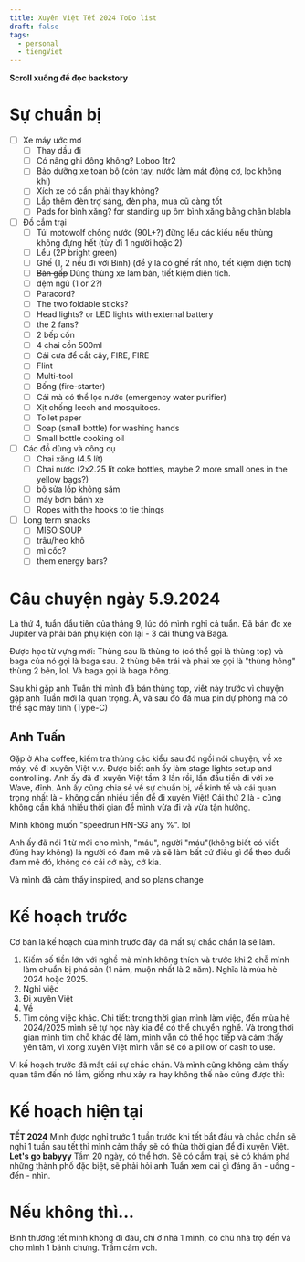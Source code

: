 ```yaml
---
title: Xuyên Việt Tết 2024 ToDo list
draft: false
tags:
  - personal
  - tiengViet
---
```

**Scroll xuống để đọc backstory**
# Sự chuẩn bị
- [ ] Xe máy ước mơ
	- [ ] Thay dầu đi
	- [ ] Có nâng ghi đông không? Loboo 1tr2
	- [ ] Bảo dưỡng xe toàn bộ (côn tay, nước làm mát động cơ, lọc không khí)
	- [ ] Xích xe có cần phải thay không?
	- [ ] Lắp thêm đèn trợ sáng, đèn pha, mua cũ càng tốt
	- [ ] Pads for bình xăng? for standing up ôm bình xăng bằng chân blabla
- [ ] Đồ cắm trại
	- [ ] Túi motowolf chống nước (90L+?) đừng lều các kiểu nếu thùng không đựng hết (tùy đi 1 người hoặc 2)
	- [ ] Lều (2P bright green)
	- [ ] Ghế (1, 2 nếu đi với Bình) (để ý là có ghế rất nhỏ, tiết kiệm diện tích)
	- [ ] ~~Bàn gấp~~ Dùng thùng xe làm bàn, tiết kiệm diện tích.
	- [ ] đệm ngủ (1 or 2?)
	- [ ] Paracord?
	- [ ] The two foldable sticks?
	- [ ] Head lights? or LED lights with external battery
	- [ ] the 2 fans?
	- [ ] 2 bếp cồn
	- [ ] 4 chai cồn 500ml
	- [ ] Cái cưa để cắt cây, FIRE, FIRE
	- [ ] Flint
	- [ ] Multi-tool
	- [ ] Bống (fire-starter)
	- [ ] Cái mà có thể lọc nước (emergency water purifier)
	- [ ] Xịt chống leech and mosquitoes.
	- [ ] Toilet paper
	- [ ] Soap (small bottle) for washing hands
	- [ ] Small bottle cooking oil
- [ ] Các đồ dùng và công cụ
	- [ ] Chai xăng (4.5 lít)
	- [ ] Chai nước (2x2.25 lít coke bottles, maybe 2 more small ones in the yellow bags?)
	- [ ] bộ sửa lốp không săm
	- [ ] máy bơm bánh xe
	- [ ] Ropes with the hooks to tie things
- [ ] Long term snacks
	- [ ] MISO SOUP
	- [ ] trâu/heo khô
	- [ ] mì cốc?
	- [ ] them energy bars?

# Câu chuyện ngày 5.9.2024

Là thứ 4, tuần đầu tiên của tháng 9, lúc đó mình nghỉ cả tuần.
Đã bán đc xe Jupiter và phải bán phụ kiện còn lại - 3 cái thùng và Baga.

Được học từ vựng mới:
Thùng sau là thùng to (có thể gọi là thùng top) và baga của nó gọi là baga sau.
2 thùng bên trái và phải xe gọi là "thùng hông" thùng 2 bên, lol. Và baga gọi là baga hông.

Sau khi gặp anh Tuần thì mình đã bán thùng top, viết này trước vì chuyện gặp anh Tuần mới là quan trọng. À, và sau đó đã mua pin dự phòng mà có thể sạc máy tính (Type-C)

## Anh Tuấn
Gặp ở Aha coffee, kiểm tra thùng các kiểu sau đó ngồi nói chuyện, về xe máy, về đi xuyên Việt v.v.
Được biết anh ấy làm stage lights setup and controlling.
Anh ấy đã đi xuyên Việt tầm 3 lần rồi, lần đầu tiền đi với xe Wave, đỉnh. Anh ấy cũng chia sẻ về sự chuẩn bị, về kinh tế và cái quan trọng nhất là - không cần nhiều tiền để đi xuyên Việt!
Cái thứ 2 là - cũng không cần khá nhiều thời gian để mình vừa đi và vừa tận hưởng. 

Mình không muốn "speedrun HN-SG any %". lol

Anh ấy đã nói 1 từ mới cho mình, "máu", người "máu"(không biết có viết đúng hay không) là người có đam mê và sẽ làm bất cứ điều gì để theo đuổi đam mê đó, không có cái cớ này, cớ kia.

Và mình đã cảm thấy inspired, and so plans change

# Kế hoạch trước

Cơ bản là kế hoạch của mình trước đây đã mất sự chắc chắn là sẽ làm.

1. Kiếm số tiền lớn với nghề mà mình không thích và trước khi 2 chỗ mình làm chuẩn bị phá sản (1 năm, muộn nhất là 2 năm). Nghĩa là mùa hè 2024 hoặc 2025.
2. Nghỉ việc
3. Đi xuyên Việt
4. Về
5. Tìm công việc khác.
Chi tiết: trong thời gian mình làm việc, đến mùa hè 2024/2025 mình sẽ tự học này kia để có thể chuyển nghề. Và trong thời gian mình tìm chỗ khác để làm, mình vẫn có thể học tiếp và cảm thấy yên tâm, vì xong xuyên Việt mình vẫn sẽ có a pillow of cash to use.

Vì kế hoạch trước đã mất cái sự chắc chắn. Và mình cũng không cảm thấy quan tâm đến nó lắm, giống như xảy ra hay không thế nào cũng được thì:
# Kế hoạch hiện tại

**TẾT 2024**
Mình được nghỉ trước 1 tuần trước khi tết bắt đầu và chắc chắn sẽ nghỉ 1 tuần sau tết thì mình cảm thấy sẽ có thừa thời gian để đi xuyên Việt. **Let's go babyyy**
Tầm 20 ngày, có thể hơn. Sẽ có cắm trại, sẽ có khám phá những thành phố đặc biệt, sẽ phải hỏi anh Tuần xem cái gì đáng ăn - uống - đến - nhìn.

# Nếu không thì...
Bình thường tết mình không đi đâu, chỉ ở nhà 1 mình, cô chủ nhà trọ đến và cho mình 1 bánh chưng. Trầm cảm vch.